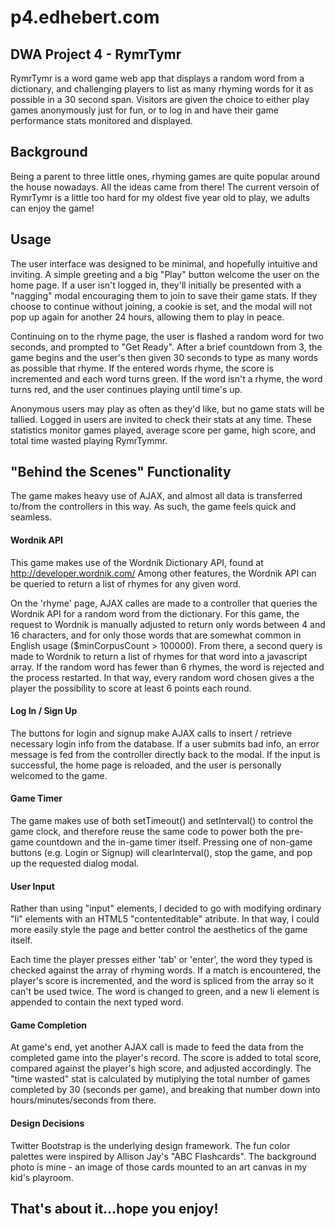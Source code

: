 p4.edhebert.com
===============

## DWA Project 4 - RymrTymr

RymrTymr is a word game web app that displays a random word from a dictionary, and challenging players to list as many rhyming words for it as possible in a 30 second span. Visitors are given the choice to either play games anonymously just for fun, or to log in and have their game performance stats monitored and displayed.

## Background

Being a parent to three little ones, rhyming games are quite popular around the house nowadays. All the ideas came from there! The current versoin of RymrTymr is a little too hard for my oldest five year old to play, we adults can enjoy the game!

## Usage

The user interface was designed to be minimal, and hopefully intuitive and inviting. A simple greeting and a big "Play" button welcome the user on the home page. If a user isn't logged in, they'll initially be presented with a "nagging" modal encouraging them to join to save their game stats. If they choose to continue without joining, a cookie is set, and the modal will not pop up again for another 24 hours, allowing them to play in peace.

Continuing on to the rhyme page, the user is flashed a random word for two seconds, and prompted to "Get Ready". After a brief countdown from 3, the game begins and the user's then given 30 seconds to type as many words as possible that rhyme. If the entered words rhyme, the score is incremented and each word turns green. If the word isn't a rhyme, the word turns red, and the user continues playing until time's up.

Anonymous users may play as often as they'd like, but no game stats will be tallied. Logged in users are invited to check their stats at any time. These statistics monitor games played, average score per game, high score, and total time wasted playing RymrTymmr.

##  "Behind the Scenes" Functionality

The game makes heavy use of AJAX, and almost all data is transferred to/from the controllers in this way. As such, the game feels quick and seamless. 

#### Wordnik API
This game makes use of the Wordnik Dictionary API, found at http://developer.wordnik.com/ Among other features, the Wordnik API can be queried to return a list of rhymes for any given word.

On the 'rhyme' page, AJAX calles are made to a controller that queries the Wordnik API for a random word from the dictionary. For this game, the request to Wordnik is manually adjusted to return only words between 4 and 16 characters, and for only those words that are somewhat common in English usage ($minCorpusCount > 100000). From there, a second query is made to Wordnik to return a list of rhymes for that word into a javascript array. If the random word has fewer than 6 rhymes, the word is rejected and the process restarted.  In that way, every random word chosen gives a the player the possibility to score at least 6 points each round.

#### Log In / Sign Up
The buttons for login and signup make AJAX calls to insert / retrieve necessary login info from the database. If a user submits bad info, an error message is fed from the controller directly back to the modal. If the input is successful, the home page is reloaded, and the user is personally welcomed to the game. 

#### Game Timer
The game makes use of both setTimeout() and setInterval() to control the game clock, and therefore reuse the same code to power both the pre-game countdown and the in-game timer itself. Pressing one of non-game buttons (e.g. Login or Signup) will clearInterval(), stop the game, and pop up the requested dialog modal.

#### User Input
Rather than using "input" elements, I decided to go with modifying ordinary "li" elements with an HTML5 "contenteditable" atribute. In that way, I could more easily style the page and better control the aesthetics of the game itself.

Each time the player presses either 'tab' or 'enter', the word they typed is checked against the array of rhyming words. If a match is encountered, the player's score is incremented, and the word is spliced from the array so it can't be used twice. The word is changed to green, and a new li element is appended to contain the next typed word.

#### Game Completion
At game's end, yet another AJAX call is made to feed the data from the completed game into the player's record. The score is added to total score, compared against the player's high score, and adjusted accordingly. The "time wasted" stat is calculated by mutiplying the total number of games completed by 30 (seconds per game), and breaking that number down into hours/minutes/seconds from there.


#### Design Decisions
Twitter Bootstrap is the underlying design framework. The fun color palettes were inspired by Allison Jay's "ABC Flashcards". The background photo is mine - an image of those cards mounted to an art canvas in my kid's playroom.


## That's about it...hope you enjoy!








